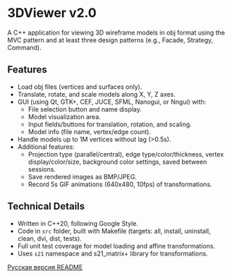 # 3DViewer v2.0

A C++ application for viewing 3D wireframe models in obj format using the MVC pattern and at least three design patterns (e.g., Facade, Strategy, Command).

## Features
- Load obj files (vertices and surfaces only).
- Translate, rotate, and scale models along X, Y, Z axes.
- GUI (using Qt, GTK+, CEF, JUCE, SFML, Nanogui, or Nngui) with:
  - File selection button and name display.
  - Model visualization area.
  - Input fields/buttons for translation, rotation, and scaling.
  - Model info (file name, vertex/edge count).
- Handle models up to 1M vertices without lag (>0.5s).
- Additional features:
  - Projection type (parallel/central), edge type/color/thickness, vertex display/color/size, background color settings, saved between sessions.
  - Save rendered images as BMP/JPEG.
  - Record 5s GIF animations (640x480, 10fps) of transformations.

## Technical Details
- Written in C++20, following Google Style.
- Code in `src` folder, built with Makefile (targets: all, install, uninstall, clean, dvi, dist, tests).
- Full unit test coverage for model loading and affine transformations.
- Uses `s21` namespace and s21_matrix+ library for transformations.

[Русская версия README](README_RUS.md)